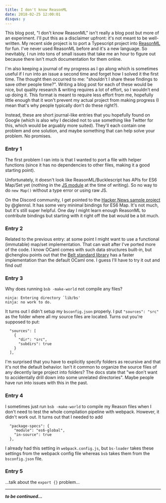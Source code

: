 ```yaml
---
title: I don't know ReasonML
date: 2018-02-25 12:00:01
disqus: y
---
```


This blog post, "I don't know ReasonML" isn't really a blog post but more of an experiment. I'll put this as a disclaimer upfront: it's not meant to be well-written. My recent side project is to port a Typescript project into [ReasonML](https://reasonml.github.io/) for fun. I've never used ReasonML before and it's a new language. So inevitably, I run into tons of small issues that take me an hour to figure out because there isn't much documentation for them online.

I'm also keeping a journal of my progress as I go along which is sometimes useful if I run into an issue a second time and forget how I solved it the first time. The thought then occurred to me: "shouldn't I share these findings to save other people time?". Writing a blog post for each of these would be nice, but quality research & writing requires a lot of effort, so I wouldn't end up doing it. This format is meant to require less effort from me, hopefully little enough that it won't prevent my actual project from making progress (I mean that's why people typically don't do these right?).

Instead, these are short journal-like entries that you hopefully found on Google (which is also why I decided not to use something like Twitter for this, which would be arguably more suited). They'll each contain one problem and one solution, and maybe something that can help solve your problem. No promises.

### Entry 1

The first problem I ran into is that I wanted to port a file with helper functions (since it has no dependencies to other files, making it a good starting point).

Unfortunately, it doesn't look like ReasonML/Bucklescript has APIs for ES6 Map/Set yet (nothing in the [JS module](https://bucklescript.github.io/bucklescript/api/Js.html) at the time of writing). So no way to do `new Map()` without a type error or using raw JS.

On the Discord community, I get pointed to the [Hacker News sample project](https://github.com/reasonml-community/reason-react-hacker-news/tree/master/src) by @glennsl. It has some very minimal bindings for ES6 Map. It's not much, but it's still super helpful. One day I might learn enough ReasonML to contribute bindings but starting with it right off the bat would be a bit much.

### Entry 2

Related to the previous entry: at some point I might want to use a functional (immutable) map/set implementation. That can wait after I've ported more of the code. I know OCaml comes with such data structures built-in, but @chenglou points out that the [Belt standard library](https://bucklescript.github.io/bucklescript/api/Belt.html) has a faster implementation than the default OCaml one. I guess I'll have to try it out and find out!

### Entry 3

Why does running `bsb -make-world` not compile any files?

```
ninja: Entering directory `lib/bs'
ninja: no work to do.
```

It turns out I didn't setup my `bsconfig.json` properly. I put `"sources": "src"` as the folder where all my source files are located. Turns out you're supposed to put:

```
  "sources": [
    {
      "dir": "src",
      "subdirs": true
    }
  ],
```

I'm surprised that you have to explicitly specify folders as recursive and that it's not the default behavior. Isn't it common to organize the source files of any decently large project into folders? The docs state that "we don't want to accidentally drill down into some unrelated directories". Maybe people have run into issues with this in the past.

### Entry 4

I sometimes just run `bsb -make-world` to compile my Reason files when I don't need to test the whole compilation pipeline with webpack. However, it didn't work out. It turns out that I needed to add

```
  "package-specs": {
    "module": "es6-global",
    "in-source": true
  },
```

I already had this setting in `webpack.config.js`, but `bs-loader` takes these settings from the webpack config file whereas `bsb` takes them from the `bsconfig.json` file.

### Entry 5

...talk about the `export {}` problem...

--------------------------------------

***to be continued...***
